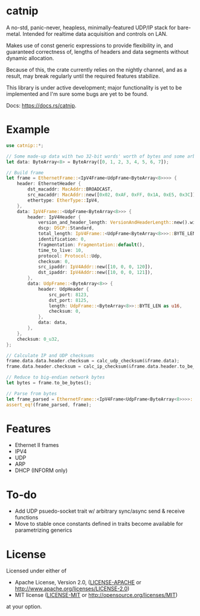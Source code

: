 # catnip

A no-std, panic-never, heapless, minimally-featured UDP/IP stack for bare-metal.
Intended for realtime data acquisition and controls on LAN.

Makes use of const generic expressions to provide flexibility in,
and guaranteed correctness of, lengths of headers and data segments without
dynamic allocation.

Because of this, the crate currently relies on the nightly channel, and as a result, may break regularly
until the required features stabilize.

This library is under active development; major functionality is yet to
be implemented and I'm sure some bugs are yet to be found.

Docs: https://docs.rs/catnip.

# Example

```rust
use catnip::*;

// Some made-up data with two 32-bit words' worth of bytes and some arbitrary addresses
let data: ByteArray<8> = ByteArray([0, 1, 2, 3, 4, 5, 6, 7]);

// Build frame
let frame = EthernetFrame::<IpV4Frame<UdpFrame<ByteArray<8>>>> {
    header: EthernetHeader {
        dst_macaddr: MacAddr::BROADCAST,
        src_macaddr: MacAddr::new([0x02, 0xAF, 0xFF, 0x1A, 0xE5, 0x3C]),
        ethertype: EtherType::IpV4,
    },
    data: IpV4Frame::<UdpFrame<ByteArray<8>>> {
        header: IpV4Header {
            version_and_header_length: VersionAndHeaderLength::new().with_version(4).with_header_length((IpV4Header::BYTE_LEN / 4) as u8),
            dscp: DSCP::Standard,
            total_length: IpV4Frame::<UdpFrame<ByteArray<8>>>::BYTE_LEN as u16,
            identification: 0,
            fragmentation: Fragmentation::default(),
            time_to_live: 10,
            protocol: Protocol::Udp,
            checksum: 0,
            src_ipaddr: IpV4Addr::new([10, 0, 0, 120]),
            dst_ipaddr: IpV4Addr::new([10, 0, 0, 121]),
        },
        data: UdpFrame::<ByteArray<8>> {
            header: UdpHeader {
                src_port: 8123,
                dst_port: 8125,
                length: UdpFrame::<ByteArray<8>>::BYTE_LEN as u16,
                checksum: 0,
            },
            data: data,
        },
    },
    checksum: 0_u32,
};

// Calculate IP and UDP checksums
frame.data.data.header.checksum = calc_udp_checksum(&frame.data);
frame.data.header.checksum = calc_ip_checksum(&frame.data.header.to_be_bytes());

// Reduce to big-endian network bytes
let bytes = frame.to_be_bytes();

// Parse from bytes
let frame_parsed = EthernetFrame::<IpV4Frame<UdpFrame<ByteArray<8>>>>::read_bytes(&bytes);
assert_eq!(frame_parsed, frame);
```

# Features

- Ethernet II frames
- IPV4
- UDP
- ARP
- DHCP (INFORM only)

# To-do

- Add UDP psuedo-socket trait w/ arbitrary sync/async send & receive functions
- Move to stable once constants defined in traits become available for parametrizing generics

# License

Licensed under either of

- Apache License, Version 2.0, ([LICENSE-APACHE](LICENSE-APACHE) or http://www.apache.org/licenses/LICENSE-2.0)
- MIT license ([LICENSE-MIT](LICENSE-MIT) or http://opensource.org/licenses/MIT)

at your option.
